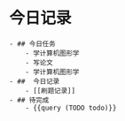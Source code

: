 # 今日记录
	- ## 今日任务
		- 学计算机图形学
		- 写论文
		- 学计算机图形学
	- ##  今日记录
		- [[刷题记录]]
	- ## 待完成
		- {{query (TODO todo)}}